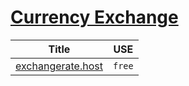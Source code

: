 # [Currency Exchange](https://t.me/Currency_Exchange1_robot)

|        Title       | USE |
|:--------------------------------------------------:|:------:|
| [exchangerate.host](https://exchangerate.host/)    | `free`    |
